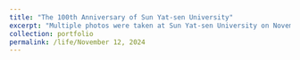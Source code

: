 ```yaml
---
title: "The 100th Anniversary of Sun Yat-sen University"
excerpt: "Multiple photos were taken at Sun Yat-sen University on November 12, 2024, which coincided with [the 100th Anniversary of Sun Yat-sen University.](https://sysu100.sysu.edu.cn/en/News/Anniversary_News.htm)<br/><img src='/images/19.jpg'>"
collection: portfolio
permalink: /life/November 12, 2024
---
```



